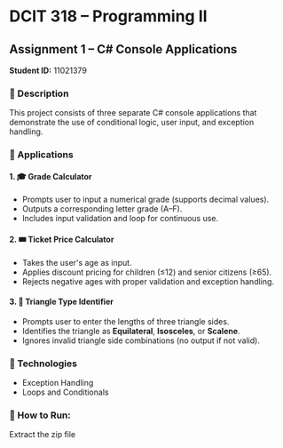 # DCIT 318 – Programming II  
## Assignment 1 – C# Console Applications

**Student ID:** 11021379

### 📘 Description
This project consists of three separate C# console applications that demonstrate the use of conditional logic, user input, and exception handling.


### 📂 Applications

#### 1. 🎓 Grade Calculator
- Prompts user to input a numerical grade (supports decimal values).
- Outputs a corresponding letter grade (A–F).
- Includes input validation and loop for continuous use.

#### 2. 🎟️ Ticket Price Calculator
- Takes the user's age as input.
- Applies discount pricing for children (≤12) and senior citizens (≥65).
- Rejects negative ages with proper validation and exception handling.

#### 3. 🔺 Triangle Type Identifier
- Prompts user to enter the lengths of three triangle sides.
- Identifies the triangle as **Equilateral**, **Isosceles**, or **Scalene**.
- Ignores invalid triangle side combinations (no output if not valid).


### 🧰 Technologies
- Exception Handling
- Loops and Conditionals

### 🚀 How to Run:
Extract the zip file
